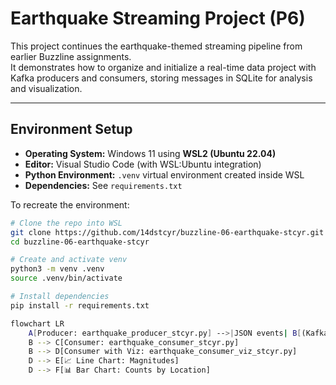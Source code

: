 # Earthquake Streaming Project (P6)

This project continues the earthquake-themed streaming pipeline from earlier Buzzline assignments.  
It demonstrates how to organize and initialize a real-time data project with Kafka producers and consumers, storing 
messages in SQLite for analysis and visualization.


---

## Environment Setup

- **Operating System:** Windows 11 using **WSL2 (Ubuntu 22.04)**  
- **Editor:** Visual Studio Code (with WSL:Ubuntu integration)  
- **Python Environment:** `.venv` virtual environment created inside WSL  
- **Dependencies:** See `requirements.txt`  

To recreate the environment:
```bash
# Clone the repo into WSL
git clone https://github.com/14dstcyr/buzzline-06-earthquake-stcyr.git
cd buzzline-06-earthquake-stcyr

# Create and activate venv
python3 -m venv .venv
source .venv/bin/activate

# Install dependencies
pip install -r requirements.txt

flowchart LR
    A[Producer: earthquake_producer_stcyr.py] -->|JSON events| B[(Kafka Topic: eq-topic)]
    B --> C[Consumer: earthquake_consumer_stcyr.py]
    B --> D[Consumer with Viz: earthquake_consumer_viz_stcyr.py]
    D --> E[📈 Line Chart: Magnitudes]
    D --> F[📊 Bar Chart: Counts by Location]
